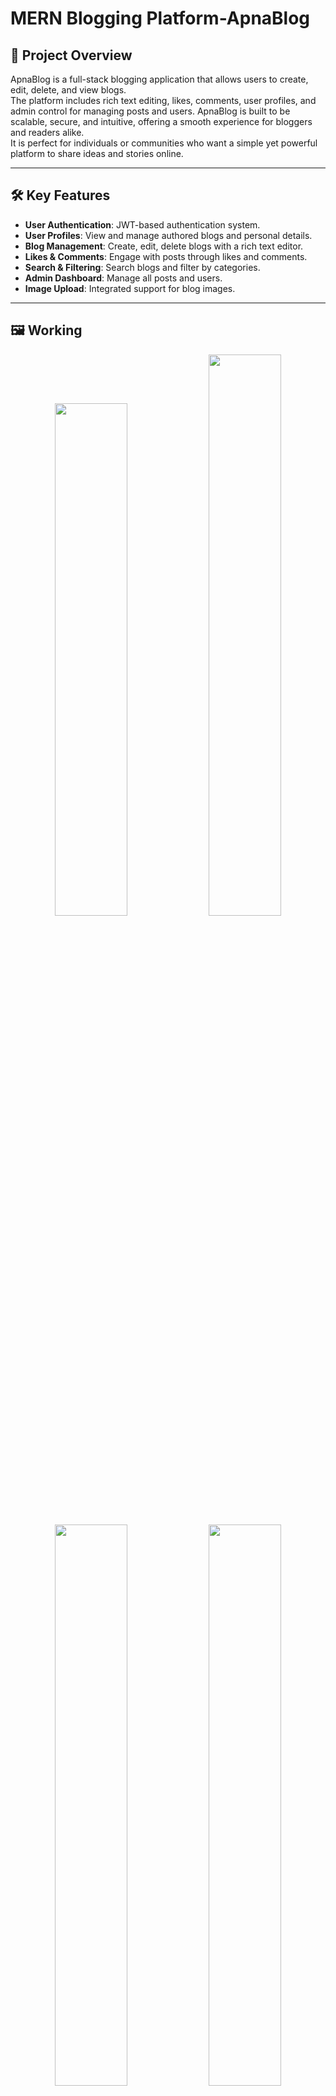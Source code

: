 # **MERN Blogging Platform-ApnaBlog**

## 📄 Project Overview
ApnaBlog is a full-stack blogging application that allows users to create, edit, delete, and view blogs.  
The platform includes rich text editing, likes, comments, user profiles, and admin control for managing posts and users.
ApnaBlog is built to be scalable, secure, and intuitive, offering a smooth experience for bloggers and readers alike.  
It is perfect for individuals or communities who want a simple yet powerful platform to share ideas and stories online.

---

## **🛠 Key Features**

- **User Authentication**: JWT-based authentication system.  
- **User Profiles**: View and manage authored blogs and personal details.  
- **Blog Management**: Create, edit, delete blogs with a rich text editor.  
- **Likes & Comments**: Engage with posts through likes and comments.  
- **Search & Filtering**: Search blogs and filter by categories.  
- **Admin Dashboard**: Manage all posts and users.  
- **Image Upload**: Integrated support for blog images.

---
## 🖼 Working

<div align="center">
  <img src="https://github.com/user-attachments/assets/82d088d3-db22-4c52-af11-8eeb85604e9b" width="48%" height="820px">
  <img src="https://github.com/user-attachments/assets/3ab9cd86-a8d4-43f6-895c-d01ba28d63af" width="48%">
</div>

<div align="center">
  <img src="https://github.com/user-attachments/assets/f109ff82-95dd-47ac-85bc-b06377563372" width="48%">
  <img src="https://github.com/user-attachments/assets/d58582b5-6181-456c-acd3-0c9f3dc1c887" width="48%">
</div>

---

## **💻 Tech Stack**

### **Frontend**
- React.js  
- Redux  
- Tailwind CSS  
- React Quill (Rich text editor)  

### **Backend**
- Node.js  
- Express.js  
- MongoDB  

### **Other Tools**
- GitHub (Version control)  
- Postman (API testing)  

---

## **🚀 Installation & Setup**

### **Backend**
```bash
cd backend
npm install
npm run dev
```

### **Frontend**
```bash
cd frontend
npm install
npm run dev
```


---

## 🖼 Screenshots
*(Add project screenshots here)*

---

## 📌 Future Enhancements
- **Real-time notifications**  
- **Dark mode toggle**  
- **Enhanced search with tags & keywords**  
- **Analytics dashboard for blogs**

---

## 📜 License
This project is licensed under the **MIT License**.
